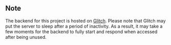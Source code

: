 ## Note
The backend for this project is hosted on [Glitch](https://glitch.com/). Please note that Glitch may put the server to sleep after a period of inactivity. As a result, it may take a few moments for the backend to fully start and respond when accessed after being unused.
